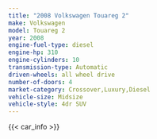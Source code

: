 ```yaml
---
title: "2008 Volkswagen Touareg 2"
make: Volkswagen
model: Touareg 2
year: 2008
engine-fuel-type: diesel
engine-hp: 310
engine-cylinders: 10
transmission-type: Automatic
driven-wheels: all wheel drive
number-of-doors: 4
market-category: Crossover,Luxury,Diesel
vehicle-size: Midsize
vehicle-style: 4dr SUV
---
```


{{< car_info >}}
